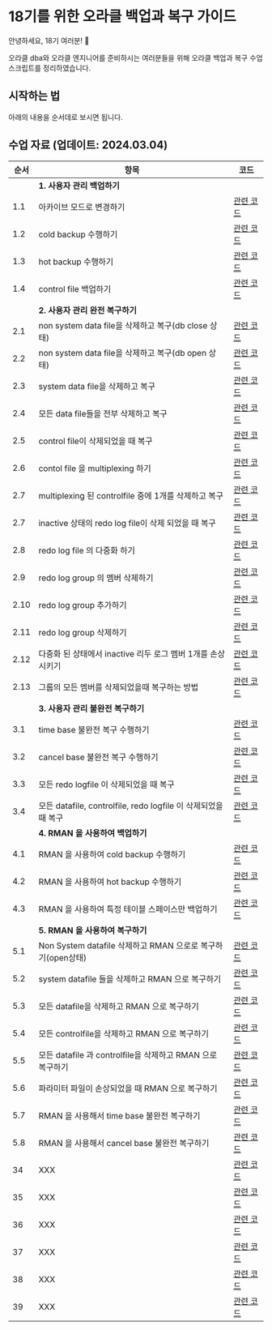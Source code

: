 # 18기를 위한 오라클 백업과 복구 가이드

안녕하세요, 18기 여러분! 🌟

오라클 dba와 오라클 엔지니어를 준비하시는 여러분들을 위해 오라클 백업과 복구 수업 스크립트를 정리하였습니다.

## 시작하는 법

아래의 내용을 순서데로 보시면 됩니다.

## 수업 자료 (업데이트: 2024.03.04)

| 순서 | 항목 | 코드 |
|-----|------|------|
|     |**1. 사용자 관리 백업하기**   |
| 1.1 | 아카이브 모드로 변경하기 | [관련 코드](https://github.com/oracleyu01/oracle_backup_recovery/blob/main/%EC%95%84%EC%B9%B4%EC%9D%B4%EB%B8%8C%20%EB%AA%A8%EB%93%9C%20%EB%B3%80%EA%B2%BD.txt) |
| 1.2 | cold  backup 수행하기 | [관련 코드](https://github.com/oracleyu01/oracle_backup_recovery/blob/main/cold%20backup%20%EC%88%98%ED%96%89%ED%95%98%EA%B8%B0.txt) |
| 1.3 | hot backup 수행하기 | [관련 코드](https://github.com/oracleyu01/oracle_backup_recovery/blob/main/%EC%82%AC%EC%9A%A9%EC%9E%90%20%EA%B4%80%EB%A6%AC%20hot%20backup%20%EC%88%98%ED%96%89%ED%95%98%EA%B8%B0.txt) |
| 1.4 | control file 백업하기 | [관련 코드](https://github.com/oracleyu01/oracle_backup_recovery/blob/main/controlfile%20%20hotbackup%20%ED%95%98%EA%B8%B0.txt) |
|   | **2. 사용자 관리 완전 복구하기** |  |
| 2.1 | non system data file을 삭제하고 복구(db close 상태) | [관련 코드](https://github.com/oracleyu01/oracle_backup_recovery/blob/main/non%20system%20data%20file%EC%9D%84%20%EC%82%AD%EC%A0%9C%ED%95%98%EA%B3%A0%20%EB%B3%B5%EA%B5%AC.txt) |
| 2.2 | non system data file을 삭제하고 복구(db open 상태) | [관련 코드](https://github.com/oracleyu01/oracle_backup_recovery/blob/main/non%20system%20datafile%20%EC%9D%B4%20%EA%B9%A8%EC%A1%8C%EC%9D%84%20%EB%95%8C%20%20db%20open%20%EC%83%81%ED%83%9C%EC%97%90%EC%84%9C%20%EB%B0%94%EB%A1%9C%20%EB%B3%B5%EA%B5%AC%ED%95%98%EA%B8%B0.txt) |
| 2.3 | system data file을 삭제하고 복구 | [관련 코드](https://github.com/oracleyu01/oracle_backup_recovery/blob/main/system%20%20data%20file%20%EC%9D%84%20%EC%82%AD%EC%A0%9C%ED%95%98%EA%B3%A0%20%EB%B3%B5%EA%B5%AC%20%ED%95%98%EA%B8%B0.txt) |
| 2.4 | 모든 data file들을 전부 삭제하고 복구 | [관련 코드](https://github.com/oracleyu01/oracle_backup_recovery/blob/main/%EB%AA%A8%EB%93%A0%20data%20file%EB%93%A4%EC%9D%84%20%EC%A0%84%EB%B6%80%20%EC%82%AD%EC%A0%9C%ED%95%98%EA%B3%A0%20%EB%B3%B5%EA%B5%AC.txt) |
| 2.5 | control file이 삭제되었을 때 복구 | [관련 코드](https://github.com/oracleyu01/oracle_backup_recovery/blob/main/control%20file%EC%9D%B4%20%EC%82%AD%EC%A0%9C%EB%90%98%EC%97%88%EC%9D%84%20%EB%95%8C%20%EB%B3%B5%EA%B5%AC.txt) |
| 2.6 | contol file 을  multiplexing 하기 | [관련 코드](https://github.com/oracleyu01/oracle_backup_recovery/blob/main/contol%20file%20%EC%9D%84%20%20multiplexing%20%ED%95%98%EA%B8%B0.txt) |
| 2.7 | multiplexing 된 controlfile 중에 1개를 삭제하고 복구 | [관련 코드](https://github.com/oracleyu01/oracle_backup_recovery/blob/main/multiplexing%20%EB%90%9C%20controlfile%20%EC%A4%91%EC%97%90%201%EA%B0%9C%EB%A5%BC%20%EC%82%AD%EC%A0%9C%ED%95%98%EA%B3%A0%20%EB%B3%B5%EA%B5%AC.txt) |
| 2.7 | inactive 상태의 redo log file이 삭제 되었을 때 복구 | [관련 코드](https://github.com/oracleyu01/oracle_backup_recovery/blob/main/inactive%20%EC%83%81%ED%83%9C%EC%9D%98%20redo%20log%20file%EC%9D%B4%20%EC%82%AD%EC%A0%9C%20%EB%90%98%EC%97%88%EC%9D%84%20%EB%95%8C%20%EB%B3%B5%EA%B5%AC.txt) |
| 2.8 | redo log file 의 다중화 하기 | [관련 코드](https://github.com/oracleyu01/oracle_backup_recovery/blob/main/redo%20log%20file%20%EC%9D%98%20%EB%8B%A4%EC%A4%91%ED%99%94%20%ED%95%98%EA%B8%B0.txt) |
| 2.9 | redo log group 의 멤버 삭제하기 | [관련 코드](https://github.com/oracleyu01/oracle_backup_recovery/blob/main/redo%20log%20group%20%EC%9D%98%20%EB%A9%A4%EB%B2%84%20%EC%82%AD%EC%A0%9C%ED%95%98%EA%B8%B0.txt) |
| 2.10 | redo log group 추가하기 | [관련 코드](https://github.com/oracleyu01/oracle_backup_recovery/blob/main/redo%20log%20group%20%EC%B6%94%EA%B0%80%ED%95%98%EA%B8%B0.txt) |
| 2.11 | redo log group 삭제하기 | [관련 코드](https://github.com/oracleyu01/oracle_backup_recovery/blob/main/redo%20log%20group%20%EC%82%AD%EC%A0%9C%ED%95%98%EA%B8%B0.txt) |
| 2.12 | 다중화 된 상태에서 inactive 리두 로그 멤버 1개를 손상시키기 | [관련 코드](https://github.com/oracleyu01/oracle_backup_recovery/blob/main/%EC%98%88%EC%A0%9C.%20%20%EB%8B%A4%EC%A4%91%ED%99%94%20%EB%90%9C%20%EC%83%81%ED%83%9C%EC%97%90%EC%84%9C%20inactive%20%EB%A6%AC%EB%91%90%20%EB%A1%9C%EA%B7%B8%20%EB%A9%A4%EB%B2%84%EB%A5%BC%20%EC%86%90%EC%83%81%EC%8B%9C%ED%82%A4%EA%B8%B0.txt) |
| 2.13 | 그룹의 모든 멤버를 삭제되었을때 복구하는 방법 | [관련 코드](https://github.com/oracleyu01/oracle_backup_recovery/blob/main/%EA%B7%B8%EB%A3%B9%EC%9D%98%20%EB%AA%A8%EB%93%A0%20%EB%A9%A4%EB%B2%84%EB%A5%BC%20%EC%82%AD%EC%A0%9C%EB%90%98%EC%97%88%EC%9D%84%EB%95%8C%20%EB%B3%B5%EA%B5%AC%ED%95%98%EB%8A%94%20%EB%B0%A9%EB%B2%95.txt) |
|    | **3. 사용자 관리 불완전 복구하기** |  |
| 3.1 | time base 불완전 복구 수행하기 | [관련 코드](https://github.com/oracleyu01/oracle_backup_recovery/blob/main/time%20base%20%EB%B6%88%EC%99%84%EC%A0%84%20%EB%B3%B5%EA%B5%AC%20%EC%88%98%ED%96%89%ED%95%98%EA%B8%B0.txt) |
| 3.2 | cancel base 불완전 복구 수행하기 | [관련 코드](https://github.com/oracleyu01/oracle_backup_recovery/blob/main/cancel%20base%20%EB%B6%88%EC%99%84%EC%A0%84%20%20%EB%B3%B5%EA%B5%AC.txt) |
| 3.3 | 모든 redo logfile 이 삭제되었을 때 복구 | [관련 코드](https://github.com/oracleyu01/oracle_backup_recovery/blob/main/%EB%AA%A8%EB%93%A0%20redo%20file%20%EC%9D%B4%20%EC%82%AD%EC%A0%9C%EB%90%98%EC%97%88%EC%9D%84%20%EB%95%8C%20%EB%B3%B5%EA%B5%AC.txt) |
| 3.4 | 모든 datafile, controlfile, redo logfile 이 삭제되었을때 복구 | [관련 코드](https://github.com/oracleyu01/oracle_backup_recovery/blob/main/%EB%AA%A8%EB%93%A0%20data%20file%2C%20controlfile%2C%20redo%20logfile%20%EC%9D%B4%20%EC%82%AD%EC%A0%9C%EB%90%98%EC%97%88%EC%9D%84%20%EB%95%8C%20%EB%B3%B5%EA%B5%AC.txt) |
|    | **4. RMAN 을 사용하여 백업하기** |  |
| 4.1 | RMAN 을 사용하여 cold backup 수행하기 | [관련 코드](https://github.com/oracleyu01/oracle_backup_recovery/blob/main/RMAN%20%EC%9D%84%20%EC%82%AC%EC%9A%A9%ED%95%B4%EC%84%9C%20cold%20backup%20%EC%88%98%ED%96%89%ED%95%98%EA%B8%B0.txt) |
| 4.2 | RMAN 을 사용하여 hot backup 수행하기 | [관련 코드](https://github.com/oracleyu01/oracle_backup_recovery/blob/main/RMAN%20%EC%9D%84%20%EC%82%AC%EC%9A%A9%ED%95%B4%EC%84%9C%20cold%20backup%20%EC%88%98%ED%96%89%ED%95%98%EA%B8%B0.txt) |
| 4.3 | RMAN 을 사용하여 특정 테이블 스페이스만 백업하기 | [관련 코드](https://github.com/oracleyu01/oracle_backup_recovery/blob/main/RMAN%20%EC%9D%84%20%EC%82%AC%EC%9A%A9%ED%95%B4%EC%84%9C%20%ED%8A%B9%EC%A0%95%20tablespace%EB%A7%8C%20%EB%B0%B1%EC%97%85%EB%B0%9B%EA%B8%B0.txt) |
|    | **5. RMAN 을 사용하여 복구하기** |  |
| 5.1 | Non System datafile 삭제하고 RMAN 으로로 복구하기(open상태) | [관련 코드](https://github.com/oracleyu01/oracle_backup_recovery/blob/main/RMAN%20%EC%9D%84%20%EC%82%AC%EC%9A%A9%ED%95%B4%EC%84%9C%20Non%20system%20datafile%20%EC%86%90%EC%83%81%EC%8B%9C%20%EB%B3%B5%EA%B5%AC%ED%95%98%EA%B8%B0(open%EC%83%81%ED%83%9C).txt) |
| 5.2 | system datafile 들을 삭제하고 RMAN 으로 복구하기 | [관련 코드](https://github.com/oracleyu01/oracle_backup_recovery/blob/main/RMAN%20%EC%9D%84%20%EC%82%AC%EC%9A%A9%ED%95%B4%EC%84%9C%20system%20datafile%20%EB%93%A4%EC%9D%84%20%EC%82%AD%EC%A0%9C%ED%95%98%EA%B3%A0%20%EB%B3%B5%EA%B5%AC%ED%95%98%EA%B8%B0.txt) |
| 5.3 | 모든 datafile을 삭제하고 RMAN 으로 복구하기 | [관련 코드](https://github.com/oracleyu01/oracle_backup_recovery/blob/main/RMAN%20%EC%9D%84%20%EC%82%AC%EC%9A%A9%ED%95%B4%EC%84%9C%20%EB%AA%A8%EB%93%A0%20data%20file%EB%93%A4%EC%9D%84%20%EC%A0%84%EB%B6%80%20%EC%82%AD%EC%A0%9C%ED%95%98%EA%B3%A0%20%EB%B3%B5%EA%B5%AC%ED%95%98%EA%B8%B0.txt) |
| 5.4 | 모든 controlfile을 삭제하고 RMAN 으로 복구하기 | [관련 코드](https://github.com/oracleyu01/oracle_backup_recovery/blob/main/RMAN%20%EC%9D%84%20%EC%82%AC%EC%9A%A9%ED%95%B4%EC%84%9C%20%EB%AA%A8%EB%93%A0%20control%20file%20%EC%82%AD%EC%A0%9C%ED%95%98%EA%B3%A0%20%EB%B3%B5%EA%B5%AC%ED%95%98%EA%B8%B0.txt) |
| 5.5 | 모든 datafile 과 controlfile을 삭제하고 RMAN 으로 복구하기 | [관련 코드](https://github.com/oracleyu01/oracle_backup_recovery/blob/main/%EB%AA%A8%EB%93%A0%20data%20file%2C%20controlfile%2C%20redo%20logfile%20%EC%9D%B4%20%EC%82%AD%EC%A0%9C%EB%90%98%EC%97%88%EC%9D%84%20%EB%95%8C%20%EB%B3%B5%EA%B5%AC.txt) |
| 5.6 | 파라미터 파일이 손상되었을 때 RMAN 으로 복구하기  | [관련 코드](https://github.com/oracleyu01/oracle_backup_recovery/blob/main/%ED%8C%8C%EB%9D%BC%EB%AF%B8%ED%84%B0%20%ED%8C%8C%EC%9D%BC%EC%9D%B4%20%EC%86%90%EC%83%81%EB%90%98%EC%97%88%EC%9D%84%20%EB%95%8C%20RMAN%20%EC%9C%BC%EB%A1%9C%20%EB%B3%B5%EA%B5%AC%ED%95%98%EA%B8%B0.txt) |
| 5.7 | RMAN 을 사용해서  time base 불완전 복구하기 | [관련 코드](https://github.com/oracleyu01/oracle_backup_recovery/blob/main/RMAN%20%EC%9D%84%20%EC%82%AC%EC%9A%A9%ED%95%B4%EC%84%9C%20%20time%20base%20%EB%B6%88%EC%99%84%EC%A0%84%20%EB%B3%B5%EA%B5%AC%ED%95%98%EA%B8%B0.txt) |
| 5.8 | RMAN 을 사용해서  cancel base 불완전 복구하기 | [관련 코드](https://github.com/oracleyu01/oracle_backup_recovery/blob/main/RMAN%20%EC%9D%84%20%EC%82%AC%EC%9A%A9%ED%95%B4%EC%84%9C%20%20cancel%20base%20%EB%B6%88%EC%99%84%EC%A0%84%20%EB%B3%B5%EA%B5%AC%ED%95%98%EA%B8%B0.txt) |
| 34 | XXX | [관련 코드]() |
| 35 | XXX | [관련 코드]() |
| 36 | XXX | [관련 코드]() |
| 37 | XXX | [관련 코드]() |
| 38 | XXX | [관련 코드]() |
| 39 | XXX | [관련 코드]() |
